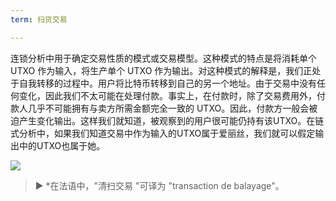 ```yaml
---
term: 扫货交易

---
```

连锁分析中用于确定交易性质的模式或交易模型。这种模式的特点是将消耗单个 UTXO 作为输入，将生产单个 UTXO 作为输出。对这种模式的解释是，我们正处于自我转移的过程中。用户将比特币转移到自己的另一个地址。由于交易中没有任何变化，因此我们不太可能在处理付款。事实上，在付款时，除了交易费用外，付款人几乎不可能拥有与卖方所需金额完全一致的 UTXO。因此，付款方一般会被迫产生变化输出。这样我们就知道，被观察到的用户很可能仍持有该UTXO。在链式分析中，如果我们知道交易中作为输入的UTXO属于爱丽丝，我们就可以假定输出中的UTXO也属于她。

![](../../dictionnaire/assets/6.webp)

> ► *在法语中，"清扫交易 "可译为 "transaction de balayage"。